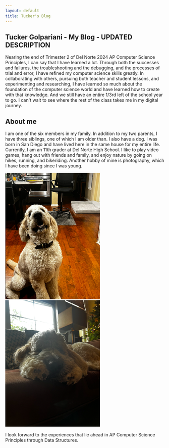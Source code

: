 ```yaml
---
layout: default
title: Tucker's Blog
---
```



## Tucker Golpariani - My Blog - UPDATED DESCRIPTION
Nearing the end of Trimester 2 of Del Norte 2024 AP Computer Science Principles, I can say that I have learned a lot. Through both the successes and failures, the troubleshooting and the debugging, and the processes of trial and error, I have refined my computer science skills greatly. In collaborating with others, pursuing both teacher and student lessons, and experimenting and researching, I have learned so much about the foundation of the computer science world and have learned how to create with that knowledge. And we still have an entire 1/3rd left of the school year to go. I can't wait to see where the rest of the class takes me in my digital journey.

## About me
I am one of the six members in my family. In addition to my two parents, I have three siblings, one of which I am older than. I also have a dog. I was born in San Diego and have lived here in the same house for my entire life. Currently, I am an 11th grader at Del Norte High School. I like to play video games, hang out with friends and family, and enjoy nature by going on hikes, running, and bikeriding. Another hobby of mine is photography, which I have been doing since I was young.

<img src="images/penny1.png" alt="Image description" width="300" height="400">
<img src="images/penny2.png" alt="Image description" width="300" height="400">

I look forward to the experiences that lie ahead in AP Computer Science Principles through Data Structures.
